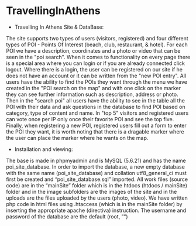 # TravellingInAthens
* Travelling In Athens Site &amp; DataBase:

The site supports two types of users (visitors, registered) and four different types of POI - Points Of Interest (beach, club, restaurant, & hotel). For each POI we have a description, coordinates and a photo or video that can be seen in the "poi search". When it comes to functionality on every page there is a special area where you can login or if you are already connected click logout. Where there is a login, the user can be registered on our site if he does not have an account or it can be written from the "new POI entry". All users have the ability to find the POIs they want through the menu we have created in the "POI search on the map" and with one click on the marker they can see further information such as description, address or photo. Then in the "search poi" all users have the ability to see in the table all the POI with their data and ask questions in the database to find POI based on category, type of content and name. In "top 5" visitors and registered users can vote once per IP only once their favorite POI and see the top five. Finally, when registering a new POI, registered users fill out a form to enter the POI they want, it is worth noting that there is a dragable marker where the user can place the marker where he wants on the map.


* Installation and viewing:

The base is made in phpmyadmin and is MySQL (5.6.21) and has the name poi_site_database. In order to import the database, a new empty database with the same name (poi_site_database) and collation utf8_general_ci must first be created and “poi_site_database.sql” imported. All work files (source code) are in the “mainSite” folder which is in the htdocs (htdocs / mainSite) folder and in the image subfolders are the images of the site and in the uploads are the files uploaded by the users (photo, video). We have written php code in html files using .htaccess (which is in the mainSite folder) by inserting the appropriate apache (directiva) instruction. The username and password of the database are the default (root, ””)
